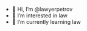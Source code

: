 - 👋 Hi, I’m @lawyerpetrov
- 👀 I’m interested in law
- 🌱 I’m currently learning law

<!---
lawyerpetrov/lawyerpetrov is a ✨ special ✨ repository because its `README.md` (this file) appears on your GitHub profile.
You can click the Preview link to take a look at your changes.
--->
